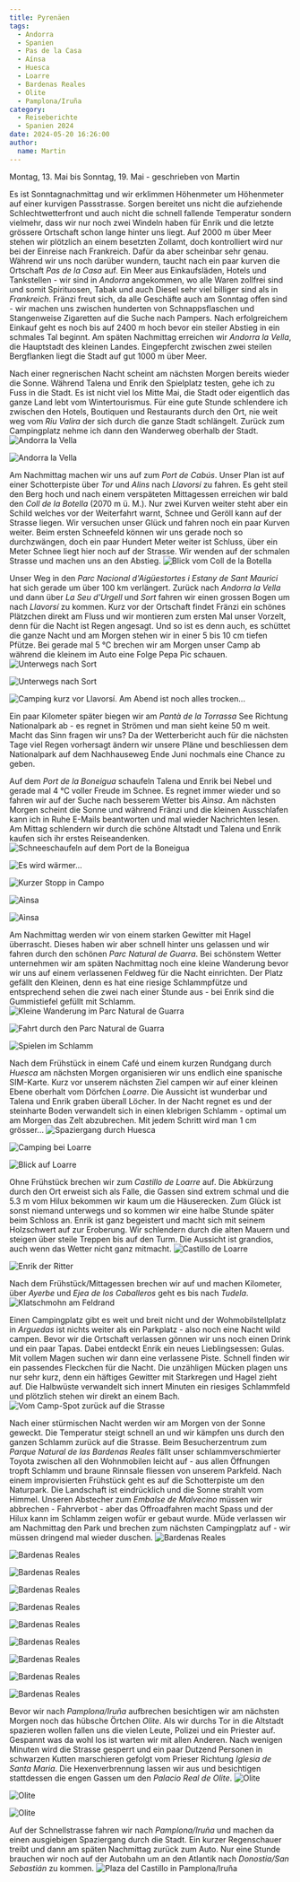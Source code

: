 ```yaml
---
title: Pyrenäen
tags:
  - Andorra
  - Spanien
  - Pas de la Casa
  - Aínsa
  - Huesca
  - Loarre
  - Bardenas Reales
  - Olite
  - Pamplona/Iruña
category:
  - Reiseberichte
  - Spanien 2024
date: 2024-05-20 16:26:00
author:
  name: Martin
---
```


Montag, 13. Mai bis Sonntag, 19. Mai - geschrieben von Martin

Es ist Sonntagnachmittag und wir erklimmen Höhenmeter um Höhenmeter auf einer kurvigen Passstrasse. Sorgen bereitet uns nicht die aufziehende Schlechtwetterfront und auch nicht die schnell fallende Temperatur sondern vielmehr, dass wir nur noch zwei Windeln haben für Enrik und die letzte grössere Ortschaft schon lange hinter uns liegt. <!-- more --> Auf 2000 m über Meer stehen wir plötzlich an einem besetzten Zollamt, doch kontrolliert wird nur bei der Einreise nach Frankreich. Dafür da aber scheinbar sehr genau. Während wir uns noch darüber wundern, taucht nach ein paar kurven die Ortschaft _Pas de la Casa_ auf. Ein Meer aus Einkaufsläden, Hotels und Tankstellen - wir sind in _Andorra_ angekommen, wo alle Waren zollfrei sind und somit Spirituosen, Tabak und auch Diesel sehr viel billiger sind als in _Frankreich_. Fränzi freut sich, da alle Geschäfte auch am Sonntag offen sind - wir machen uns zwischen hunderten von Schnappsflaschen und Stangenweise Zigaretten auf die Suche nach Pampers. Nach erfolgreichem Einkauf geht es noch bis auf 2400 m hoch bevor ein steiler Abstieg in ein schmales Tal beginnt. Am späten Nachmittag erreichen wir _Andorra la Vella_, die Hauptstadt des kleinen Landes. Eingepfercht zwischen zwei steilen Bergflanken liegt die Stadt auf gut 1000 m über Meer.

Nach einer regnerischen Nacht scheint am nächsten Morgen bereits wieder die Sonne. Während Talena und Enrik den Spielplatz testen, gehe ich zu Fuss in die Stadt. Es ist nicht viel los Mitte Mai, die Stadt oder eigentlich das ganze Land lebt vom Wintertourismus. Für eine gute Stunde schlendere ich zwischen den Hotels, Boutiquen und Restaurants durch den Ort, nie weit weg vom _Riu Valira_ der sich durch die ganze Stadt schlängelt. Zurück zum Campingplatz nehme ich dann den Wanderweg oberhalb der Stadt.
![Andorra la Vella ](/images/2024-05_pyrenaeen/IMG_20240513_111432174_HDR.jpg)

![Andorra la Vella ](/images/2024-05_pyrenaeen/IMG_20240513_114435914_HDR.jpg)

Am Nachmittag machen wir uns auf zum _Port de Cabús_. Unser Plan ist auf einer Schotterpiste über _Tor_ und _Alins_ nach _Llavorsí_ zu fahren. Es geht steil den Berg hoch und nach einem verspäteten Mittagessen erreichen wir bald den _Coll de la Botella_ (2070 m ü. M.). Nur zwei Kurven weiter steht aber ein Schild welches vor der Weiterfahrt warnt, Schnee und Geröll kann auf der Strasse liegen. Wir versuchen unser Glück und fahren noch ein paar Kurven weiter. Beim ersten Schneefeld können wir uns gerade noch so durchzwängen, doch ein paar Hundert Meter weiter ist Schluss, über ein Meter Schnee liegt hier noch auf der Strasse. Wir wenden auf der schmalen Strasse und machen uns an den Abstieg.
![Blick vom Coll de la Botella ](/images/2024-05_pyrenaeen/IMG_20240513_140345.jpg)

Unser Weg in den _Parc Nacional d'Aigüestortes i Estany de Sant Maurici_ hat sich gerade um über 100 km verlängert. Zurück nach _Andorra la Vella_ und dann über _La Seu d'Urgell_ und _Sort_ fahren wir einen grossen Bogen um nach _Llavorsí_ zu kommen. Kurz vor der Ortschaft findet Fränzi ein schönes Plätzchen direkt am Fluss und wir montieren zum ersten Mal unser Vorzelt, denn für die Nacht ist Regen angesagt. Und so ist es denn auch, es schüttet die ganze Nacht und am Morgen stehen wir in einer 5 bis 10 cm tiefen Pfütze. Bei gerade mal 5 °C brechen wir am Morgen unser Camp ab während die kleinem im Auto eine Folge Pepa Pic schauen.
![Unterwegs nach Sort ](/images/2024-05_pyrenaeen/IMG_20240513_160822.jpg)

![Unterwegs nach Sort ](/images/2024-05_pyrenaeen/IMG_20240513_161332.jpg)

![Camping kurz vor Llavorsí. Am Abend ist noch alles trocken... ](/images/2024-05_pyrenaeen/IMG_20240513_173909.jpg)

Ein paar Kilometer später biegen wir am _Pantà de la Torrassa_ See Richtung Nationalpark ab - es regnet in Strömen und man sieht keine 50 m weit. Macht das Sinn fragen wir uns? Da der Wetterbericht auch für die nächsten Tage viel Regen vorhersagt ändern wir unsere Pläne und beschliessen dem Nationalpark auf dem Nachhauseweg Ende Juni nochmals eine Chance zu geben.

Auf dem _Port de la Boneigua_ schaufeln Talena und Enrik bei Nebel und gerade mal 4 °C voller Freude im Schnee. Es regnet immer wieder und so fahren wir auf der Suche nach besserem Wetter bis _Aìnsa_. Am nächsten Morgen scheint die Sonne und während Fränzi und die kleinen Ausschlafen kann ich in Ruhe E-Mails beantworten und mal wieder Nachrichten lesen. Am Mittag schlendern wir durch die schöne Altstadt und Talena und Enrik kaufen sich ihr erstes Reiseandenken.
![Schneeschaufeln auf dem _Port de la Boneigua_ ](/images/2024-05_pyrenaeen/IMG_20240514_135121.jpg)

![Es wird wärmer... ](/images/2024-05_pyrenaeen/IMG_20240514_155637.jpg)

![Kurzer Stopp in Campo ](/images/2024-05_pyrenaeen/IMG_20240514_164424.jpg)

![Aìnsa ](/images/2024-05_pyrenaeen/IMG_20240515_120614.jpg)

![Aìnsa ](/images/2024-05_pyrenaeen/IMG_20240515_121017.jpg)

Am Nachmittag werden wir von einem starken Gewitter mit Hagel überrascht. Dieses haben wir aber schnell hinter uns gelassen und wir fahren durch den schönen _Parc Natural de Guarra_. Bei schönstem Wetter unternehmen wir am späten Nachmittag noch eine kleine Wanderung bevor wir uns auf einem verlassenen Feldweg für die Nacht einrichten. Der Platz gefällt den Kleinen, denn es hat eine riesige Schlammpfütze und entsprechend sehen die zwei nach einer Stunde aus - bei Enrik sind die Gummistiefel gefüllt mit Schlamm.
![Kleine Wanderung im Parc Natural de Guarra ](/images/2024-05_pyrenaeen/IMG_20240515_150138.jpg)

![Fahrt durch den Parc Natural de Guarra ](/images/2024-05_pyrenaeen/IMG_3919.JPG)

![Spielen im Schlamm ](/images/2024-05_pyrenaeen/IMG_3926.JPG)

Nach dem Frühstück in einem Café und einem kurzen Rundgang durch _Huesca_ am nächsten Morgen organisieren wir uns endlich eine spanische SIM-Karte. Kurz vor unserem nächsten Ziel campen wir auf einer kleinen Ebene oberhalt vom Dörfchen _Loarre_. Die Aussicht ist wunderbar und Talena und Enrik graben überall Löcher. In der Nacht regnet es und der steinharte Boden verwandelt sich in einen klebrigen Schlamm - optimal um am Morgen das Zelt abzubrechen. Mit jedem Schritt wird man 1 cm grösser...
![Spaziergang durch Huesca ](/images/2024-05_pyrenaeen/IMG_20240516_112807.jpg)

![Camping bei Loarre ](/images/2024-05_pyrenaeen/IMG_20240516_172009.jpg)

![Blick auf Loarre ](/images/2024-05_pyrenaeen/IMG_3937.JPG)

Ohne Frühstück brechen wir zum _Castillo de Loarre_ auf. Die Abkürzung durch den Ort erweist sich als Falle, die Gassen sind extrem schmal und die 5.3 m vom Hilux bekommen wir kaum um die Häuserecken. Zum Glück ist sonst niemand unterwegs und so kommen wir eine halbe Stunde später beim Schloss an. Enrik ist ganz begeistert und macht sich mit seinem Holzschwert auf zur Eroberung. Wir schlendern durch die alten Mauern und steigen über steile Treppen bis auf den Turm. Die Aussicht ist grandios, auch wenn das Wetter nicht ganz mitmacht.
![Castillo de Loarre ](/images/2024-05_pyrenaeen/IMG_20240517_110959610_HDR.jpg)

![Enrik der Ritter ](/images/2024-05_pyrenaeen/IMG_20240517_111552.jpg)

Nach dem Frühstück/Mittagessen brechen wir auf und machen Kilometer, über _Ayerbe_ und _Ejea de los Caballeros_ geht es bis nach _Tudela_.
![Klatschmohn am Feldrand ](/images/2024-05_pyrenaeen/IMG_3948.JPG)

Einen Campingplatz gibt es weit und breit nicht und der Wohmobilstellplatz in _Arguedas_ ist nichts weiter als ein Parkplatz - also noch eine Nacht wild campen. Bevor wir die Ortschaft verlassen gönnen wir uns noch einen Drink und ein paar Tapas. Dabei entdeckt Enrik ein neues Lieblingsessen: Gulas. Mit vollem Magen suchen wir dann eine verlassene Piste. Schnell finden wir ein passendes Fleckchen für die Nacht. Die unzähligen Mücken plagen uns nur sehr kurz, denn ein häftiges Gewitter mit Starkregen und Hagel zieht auf. Die Halbwüste verwandelt sich innert Minuten ein riesiges Schlammfeld und plötzlich stehen wir direkt an einem Bach.
![Vom Camp-Spot zurück auf die Strasse ](/images/2024-05_pyrenaeen/VID_20240518_101613_exported_6933.jpg)

Nach einer stürmischen Nacht werden wir am Morgen von der Sonne geweckt. Die Temperatur steigt schnell an und wir kämpfen uns durch den ganzen Schlamm zurück auf die Strasse. Beim Besucherzentrum zum _Parque Natural de las Bardenas Reales_ fällt unser schlammverschmierter Toyota zwischen all den Wohnmobilen leicht auf - aus allen Öffnungen tropft Schlamm und braune Rinnsale fliessen von unserem Parkfeld. Nach einem improvisierten Frühstück geht es auf die Schotterpiste um den Naturpark. Die Landschaft ist eindrücklich und die Sonne strahlt vom Himmel. Unseren Abstecher zum _Embalse de Malvecino_ müssen wir abbrechen - Fahrverbot - aber das Offroadfahren macht Spass und der Hilux kann im Schlamm zeigen wofür er gebaut wurde. Müde verlassen wir am Nachmittag den Park und brechen zum nächsten Campingplatz auf - wir müssen dringend mal wieder duschen.
![Bardenas Reales ](/images/2024-05_pyrenaeen/IMG_3951.JPG)

![Bardenas Reales ](/images/2024-05_pyrenaeen/IMG_3963.JPG)

![Bardenas Reales ](/images/2024-05_pyrenaeen/IMG_3975.JPG)

![Bardenas Reales ](/images/2024-05_pyrenaeen/IMG_3990.JPG)

![Bardenas Reales ](/images/2024-05_pyrenaeen/IMG_4005.JPG)

![Bardenas Reales ](/images/2024-05_pyrenaeen/IMG_4021.JPG)

![Bardenas Reales ](/images/2024-05_pyrenaeen/IMG_4028.JPG)

![Bardenas Reales ](/images/2024-05_pyrenaeen/IMG_4049.JPG)

![Bardenas Reales ](/images/2024-05_pyrenaeen/IMG_4066.JPG)

![Bardenas Reales ](/images/2024-05_pyrenaeen/IMG_4073.JPG)

Bevor wir nach _Pamplona/Iruña_ aufbrechen besichtigen wir am nächsten Morgen noch das hübsche Örtchen _Olite_. Als wir durchs Tor in die Altstadt spazieren wollen fallen uns die vielen Leute, Polizei und ein Priester auf. Gespannt was da wohl los ist warten wir mit allen Anderen. Nach wenigen Minuten wird die Strasse gesperrt und ein paar Dutzend Personen in schwarzen Kutten marschieren gefolgt vom Prieser Richtung _Iglesia de Santa Maria_. Die Hexenverbrennung lassen wir aus und besichtigen stattdessen die engen Gassen um den _Palacio Real de Olite_.
![Olite ](/images/2024-05_pyrenaeen/IMG_4087.JPG)

![Olite ](/images/2024-05_pyrenaeen/IMG_4091.JPG)

![Olite ](/images/2024-05_pyrenaeen/IMG_4106.JPG)

Auf der Schnellstrasse fahren wir nach _Pamplona/Iruña_ und machen da einen ausgiebigen Spaziergang durch die Stadt. Ein kurzer Regenschauer treibt und dann am späten Nachmittag zurück zum Auto. Nur eine Stunde brauchen wir noch auf der Autobahn um an den Atlantik nach _Donostia/San Sebastián_ zu kommen.
![Plaza del Castillo in Pamplona/Iruña ](/images/2024-05_pyrenaeen/IMG_4119.JPG)
